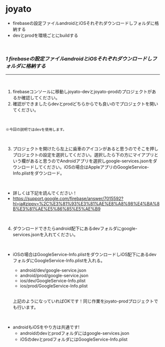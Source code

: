 # **joyato**
* firebaseの設定ファイルandroidとiOSそれぞれダウンロードしフォルダに格納する
* devとprodを環境ごとにbuildする  
<br>

### *1 firebaseの設定ファイルandroidとiOSそれぞれダウンロードしフォルダに格納する*
-----  
<br>

1. firebaseコンソールに移動しjoyato-devとjoyato-prodのプロジェクトがあるか確認してください。  
2. 確認ができましたらdevとprodどちらからでも良いのでプロジェクトを開いてください。
<br>

    ※今回の説明ではdevを使用します。  
<br>

3. プロジェクトを開けたら左上に歯車のアイコンがあると思うのでそこを押しプロジェクトの設定を選択してください。選択したら下の方にマイアプリという欄があると思うのでAndroidアプリを選択しgoogle-services.jsonをダウンロードしてください。iOSの場合はAppleアプリのGoogleService-Info.plistをダウンロード。  
<br>

- 詳しくは下記を読んでください！  
- https://support.google.com/firebase/answer/7015592?hl=ja#zippy=%2C%E3%81%93%E3%81%AE%E8%A8%98%E4%BA%8B%E3%81%AE%E5%86%85%E5%AE%B9  
<br>

4. ダウンロードできたらandroid配下にあるdevフォルダにgoogle-services.jsonを入れてください。  
<br>
    
- iOSの場合はGoogleService-Info.plistをダウンロードしiOS配下にあるdevフォルダにGoogleService-Info.plistを入れる。

  - android/dev/google-service.json
  - android/prod/google-service.json
  - ios/dev/GoogleService-Info.plist
  - ios/prod/GoogleService-Info.plist  
  <br>

  上記のようになっていればOKです！同じ作業をjoyato-prodプロジェクトでも行います。  
<br>

- androidもiOSをやり方は共通です!  
  - androidのdevとprodフォルダにはgoogle-services.json  
  - iOSのdevとprodフォルダにはGoogleService-Info.plist







